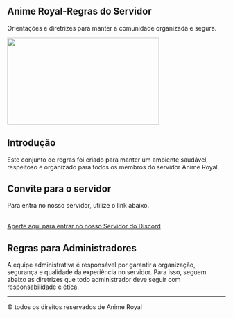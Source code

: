 <!DOCTYPE html>
<html lang="pt-BR">
<head>
  <meta charset="UTF-8">
  <meta name="viewport" content="width=device-width, initial-scale=1.0">
  <link href="https://fonts.googleapis.com/css2?family=Google+Sans+Code:ital,wght@0,300..800;1,300..800&family=Poppins:ital,wght@0,100;0,200;0,300;0,400;0,500;0,600;0,700;0,800;0,900;1,100;1,200;1,300;1,400;1,500;1,600;1,700;1,800;1,900&family=Roboto:ital,wght@0,100..900;1,100..900&display=swap" rel="stylesheet">
 <link rel="stylesheet" href="style/style.css"> 
  <title>Anime Royal</title>
</head>
<body>
<section class="inicio">
  <h1>Anime Royal-Regras do Servidor</h1>  
  <p>Orientações e diretrizes para manter a comunidade organizada e segura.</p>
  </section>

  <section class="banner">
    <img src="https://cdn.discordapp.com/attachments/1359955248252322082/1375438270976102470/1748000420737.png?ex=68988536&is=689733b6&hm=315ced52657b5d0db815448aa0c4ab3045c651e85faa55957b3c233b8441bf50&" height="200" width="350">
  </section>
 <section class="Introducao">
   <h2>Introdução</h2>
   <p>Este conjunto de regras foi criado para manter um ambiente saudável, respeitoso e organizado para todos os membros do servidor Anime Royal.</p>
 </section>
<section class="convite">
  <h2>Convite para o servidor</h2>
  <p>Para entra no nosso servidor, utilize o link abaixo.</p><br>
  <a href="https://discord.gg/juB3AaS7Xf" class="link">Aperte aqui para entrar no nosso Servidor do Discord</a>
</section> 
<section class="regras">
  <h2>Regras para Administradores</h2>
 <p>A equipe administrativa é responsável por garantir a organização, segurança e qualidade da experiência no servidor. Para isso, seguem abaixo as diretrizes que todo administrador deve seguir com responsabilidade e ética.</p>
</section> 


<section class="direitos">
<hr class="barra">
<p> &copy; todos os direitos reservados de Anime Royal</p></section>

</body>
</html>